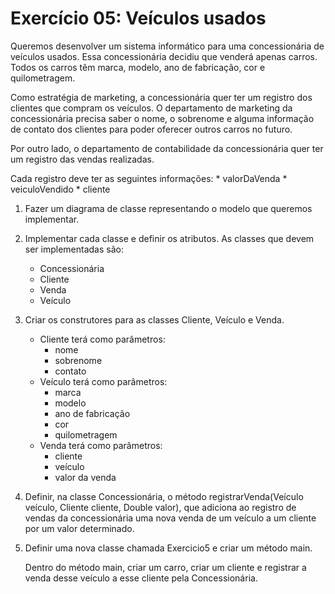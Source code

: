 # Exercício 05: Veículos usados 

Queremos desenvolver um sistema informático para uma concessionária de veículos usados. Essa concessionária decidiu que venderá apenas carros. Todos os carros têm marca, modelo, ano de fabricação, cor e quilometragem. 

Como estratégia de marketing, a concessionária quer ter um registro dos clientes que compram os veículos. O departamento de marketing da concessionária precisa saber o nome, o sobrenome e alguma informação de contato dos clientes para poder oferecer outros carros no futuro.

Por outro lado, o departamento de contabilidade da concessionária quer ter um registro das vendas realizadas. 

Cada registro deve ter as seguintes informações:
    * valorDaVenda 
    * veiculoVendido 
    * cliente 

1. Fazer um diagrama de classe representando o modelo que queremos implementar. 

2. Implementar cada classe e definir os atributos. As classes que devem ser implementadas são: 
    * Concessionária
    * Cliente
    * Venda
    * Veículo

3. Criar os construtores para as classes Cliente, Veículo e Venda. 
    * Cliente terá como parâmetros:
        * nome
        * sobrenome
        * contato
    * Veículo terá como parâmetros:
        * marca
        * modelo
        * ano de fabricação
        * cor
        * quilometragem
    * Venda terá como parâmetros:
        * cliente
        * veículo
        * valor da venda

4. Definir, na classe Concessionária, o método registrarVenda(Veículo veículo, Cliente cliente, Double valor), que adiciona ao registro de vendas da concessionária uma nova venda de um veículo a um cliente por um valor determinado. 

5. Definir uma nova classe chamada Exercicio5 e criar um método main.

    Dentro do método main, criar um carro, criar um cliente e registrar a venda desse veículo a esse cliente pela Concessionária.